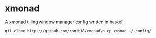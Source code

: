 # xmonad
A xmonad tilling window manager config written in haskell.


`git clone https://github.com/ronit18/xmonad\n
cp xmonad ~/.config/
`
